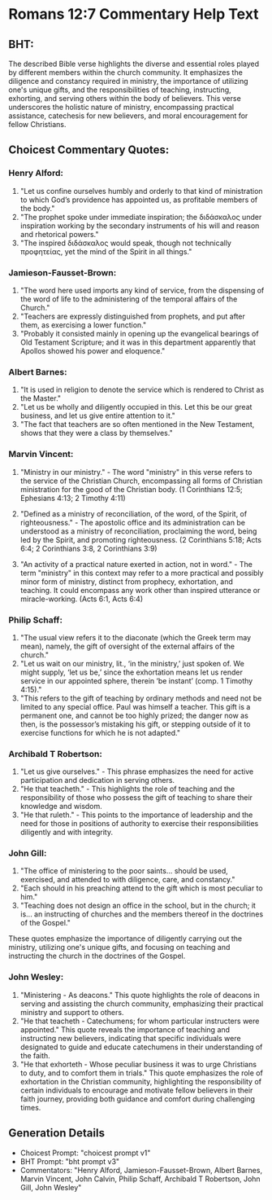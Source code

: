 # Romans 12:7 Commentary Help Text

## BHT:
The described Bible verse highlights the diverse and essential roles played by different members within the church community. It emphasizes the diligence and constancy required in ministry, the importance of utilizing one's unique gifts, and the responsibilities of teaching, instructing, exhorting, and serving others within the body of believers. This verse underscores the holistic nature of ministry, encompassing practical assistance, catechesis for new believers, and moral encouragement for fellow Christians.

## Choicest Commentary Quotes:
### Henry Alford:
1. "Let us confine ourselves humbly and orderly to that kind of ministration to which God’s providence has appointed us, as profitable members of the body."
2. "The prophet spoke under immediate inspiration; the διδάσκαλος under inspiration working by the secondary instruments of his will and reason and rhetorical powers."
3. "The inspired διδάσκαλος would speak, though not technically προφητείας, yet the mind of the Spirit in all things."

### Jamieson-Fausset-Brown:
1. "The word here used imports any kind of service, from the dispensing of the word of life to the administering of the temporal affairs of the Church."
2. "Teachers are expressly distinguished from prophets, and put after them, as exercising a lower function."
3. "Probably it consisted mainly in opening up the evangelical bearings of Old Testament Scripture; and it was in this department apparently that Apollos showed his power and eloquence."

### Albert Barnes:
1. "It is used in religion to denote the service which is rendered to Christ as the Master."
2. "Let us be wholly and diligently occupied in this. Let this be our great business, and let us give entire attention to it."
3. "The fact that teachers are so often mentioned in the New Testament, shows that they were a class by themselves."

### Marvin Vincent:
1. "Ministry in our ministry." - The word "ministry" in this verse refers to the service of the Christian Church, encompassing all forms of Christian ministration for the good of the Christian body. (1 Corinthians 12:5; Ephesians 4:13; 2 Timothy 4:11)

2. "Defined as a ministry of reconciliation, of the word, of the Spirit, of righteousness." - The apostolic office and its administration can be understood as a ministry of reconciliation, proclaiming the word, being led by the Spirit, and promoting righteousness. (2 Corinthians 5:18; Acts 6:4; 2 Corinthians 3:8, 2 Corinthians 3:9)

3. "An activity of a practical nature exerted in action, not in word." - The term "ministry" in this context may refer to a more practical and possibly minor form of ministry, distinct from prophecy, exhortation, and teaching. It could encompass any work other than inspired utterance or miracle-working. (Acts 6:1, Acts 6:4)

### Philip Schaff:
1. "The usual view refers it to the diaconate (which the Greek term may mean), namely, the gift of oversight of the external affairs of the church."
2. "Let us wait on our ministry, lit., ‘in the ministry,’ just spoken of. We might supply, ‘let us be,’ since the exhortation means let us render service in our appointed sphere, therein ‘be instant’ (comp. 1 Timothy 4:15)."
3. "This refers to the gift of teaching by ordinary methods and need not be limited to any special office. Paul was himself a teacher. This gift is a permanent one, and cannot be too highly prized; the danger now as then, is the possessor’s mistaking his gift, or stepping outside of it to exercise functions for which he is not adapted."

### Archibald T Robertson:
1. "Let us give ourselves." - This phrase emphasizes the need for active participation and dedication in serving others.
2. "He that teacheth." - This highlights the role of teaching and the responsibility of those who possess the gift of teaching to share their knowledge and wisdom.
3. "He that ruleth." - This points to the importance of leadership and the need for those in positions of authority to exercise their responsibilities diligently and with integrity.

### John Gill:
1. "The office of ministering to the poor saints... should be used, exercised, and attended to with diligence, care, and constancy."
2. "Each should in his preaching attend to the gift which is most peculiar to him."
3. "Teaching does not design an office in the school, but in the church; it is... an instructing of churches and the members thereof in the doctrines of the Gospel."

These quotes emphasize the importance of diligently carrying out the ministry, utilizing one's unique gifts, and focusing on teaching and instructing the church in the doctrines of the Gospel.

### John Wesley:
1. "Ministering - As deacons." This quote highlights the role of deacons in serving and assisting the church community, emphasizing their practical ministry and support to others.
2. "He that teacheth - Catechumens; for whom particular instructers were appointed." This quote reveals the importance of teaching and instructing new believers, indicating that specific individuals were designated to guide and educate catechumens in their understanding of the faith.
3. "He that exhorteth - Whose peculiar business it was to urge Christians to duty, and to comfort them in trials." This quote emphasizes the role of exhortation in the Christian community, highlighting the responsibility of certain individuals to encourage and motivate fellow believers in their faith journey, providing both guidance and comfort during challenging times.


## Generation Details
- Choicest Prompt: "choicest prompt v1"
- BHT Prompt: "bht prompt v3"
- Commentators: "Henry Alford, Jamieson-Fausset-Brown, Albert Barnes, Marvin Vincent, John Calvin, Philip Schaff, Archibald T Robertson, John Gill, John Wesley"
